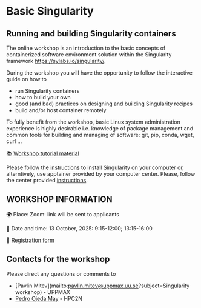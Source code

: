 # Basic Singularity

## Running and building Singularity containers

The online workshop is an introduction to the basic concepts of containerized software environment solution within the Singularity framework <https://sylabs.io/singularity/>.

During the workshop you will have the opportunity to follow the interactive guide on how to

- run Singularity containers
- how to build your own
- good (and bad) practices on designing and building Singularity recipes
- build and/or host container remotely

To fully benefit from the workshop, basic Linux system administration experience is highly desirable i.e. knowledge of package management and common tools for building and managing of software: git, pip, conda, wget, curl …

📚 [Workshop tutorial material](https://pmitev.github.io/UPPMAX-Singularity-workshop/)

Please follow the [instructions](https://pmitev.github.io/UPPMAX-Singularity-workshop/installation/) 
to install Singularity on your computer or, alterntively, use apptainer provided by your computer center. 
Please, follow the center provided [instructions](https://uppmax.github.io/Basic_Singularity_Apptainer/fakeroot/).

## WORKSHOP INFORMATION

🌍 Place: Zoom: link will be sent to applicants

📅 Date and time: 13 October, 2025: 9:15-12:00; 13:15-16:00

📝 [Registration form](https://forms.gle/6oA4AKBaF6JmVQ2L6)

## Contacts for the workshop

Please direct any questions or comments to

- [Pavlin Mitev](mailto:pavlin.mitev@uppmax.uu.se?subject=Singularity workshop) - UPPMAX
- [Pedro Ojeda May](https://www.umu.se/en/staff/pedro-ojeda-may/) - HPC2N
